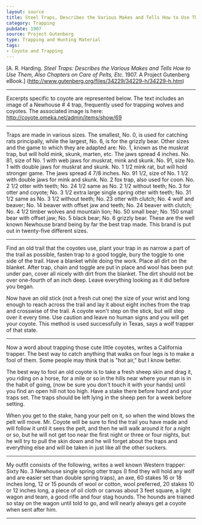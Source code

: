 ```yaml
---
layout: source
title: Steel Traps, Describes the Various Makes and Tells How to Use Them
category: Trapping
pubdate: 1907
source: Project Gutenberg
type: Trapping and Hunting Material
tags: 
- Coyote and Trapping
---
```


[A. R. Harding. *Steel Traps: Describes the Various Makes and Tells How to Use Them, Also Chapters on Care of Pelts, Etc.*  1907. A Project Gutenberg eBook.] (http://www.gutenberg.org/files/34229/34229-h/34229-h.htm)

***
Excerpts specific to coyote are represented below. The text includes an image of a Newhouse # 4 trap, frequently used for trapping wolves and coyotes. The associated image is here: http://coyote.omeka.net/admin/items/show/69
***

Traps are made in various sizes. The smallest, No. 0, is used for catching rats principally, while the largest, No. 6, is for the grizzly bear. Other sizes and the game to which they are adapted are: No. 1, known as the muskrat trap, but will hold mink, skunk, marten, etc. The jaws spread 4 inches. No. 81, size of No. 1 with web jaws for muskrat, mink and skunk. No. 91, size No. 1 with double jaws for muskrat and skunk. No. 1 1/2 mink rat, but will hold stronger game. The jaws spread 4 7/8 inches. No. 91 1/2, size of No. 1 1/2 with double jaws for mink and skunk. No. 2 fox trap, also used for coon. No. 2 1/2 otter with teeth; No. 24 1/2 same as No. 2 1/2 without teeth; No. 3 for otter and coyote; No. 3 1/2 extra large single spring otter with teeth; No. 31 1/2 same as No. 3 1/2 without teeth; No. 23 otter with clutch; No. 4 wolf and beaver; No. 14 beaver with offset jaw and teeth; No. 24 beaver with clutch; No. 4 1/2 timber wolves and mountain lion; No. 50 small bear; No. 150 small bear with offset jaw; No. 5 black bear; No. 6 grizzly bear. These are the well known Newhouse brand being by far the best trap made. This brand is put out in twenty-five different sizes.

***

Find an old trail that the coyotes use, plant your trap in as narrow a part of the trail as possible, fasten trap to a good toggle, bury the toggle to one side of the trail. Have a blanket while doing the work. Place all dirt on the blanket. After trap, chain and toggle are put in place and wool has been put under pan, cover all nicely with dirt from the blanket. The dirt should not be over one-fourth of an inch deep. Leave everything looking as it did before you began.

Now have an old stick (not a fresh cut one) the size of your wrist and long enough to reach across the trail and lay it about eight inches from the trap and crosswise of the trail. A coyote won't step on the stick, but will step over it every time. Use caution and leave no human signs and you will get your coyote. This method is used successfully in Texas, says a wolf trapper of that state.

***

Now a word about trapping those cute little coyotes, writes a California trapper. The best way to catch anything that walks on four legs is to make a fool of them. Some people may think that is "hot air," but I know better.

The best way to fool an old coyote is to take a fresh sheep skin and drag it, you riding on a horse, for a mile or so in the hills near where your man is in the habit of going, (now be sure you don't touch it with your hands) until you find an open hill not too high. Have a stake there before hand and your traps set. The traps should be left lying in the sheep pen for a week before setting.

When you get to the stake, hang your pelt on it, so when the wind blows the pelt will move. Mr. Coyote will be sure to find the trail you have made and will follow it until it sees the pelt, and then he will walk around it for a night or so, but he will not get too near the first night or three or four nights, but he will try to pull the skin down and he will forget about the traps and everything else and will be taken in just like all the other suckers.

***

My outfit consists of the following, writes a well known Western trapper: Sixty No. 3 Newhouse single spring otter traps (I find they will hold any wolf and are easier set than double spring traps), an axe, 60 stakes 16 or 18 inches long, 12 or 15 pounds of wool or cotton, wool preferred, 20 stakes 10 or 12 inches long, a piece of oil cloth or canvas about 3 feet square, a light wagon and team, a good rifle and four stag hounds. The hounds are trained so stay on the wagon until told to go, and will nearly always get a coyote when sent after him.

****



